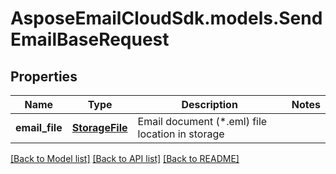 # AsposeEmailCloudSdk.models.SendEmailBaseRequest

## Properties
Name | Type | Description | Notes
------------ | ------------- | ------------- | -------------
**email_file** | [**StorageFile**](StorageFile.md) | Email document (*.eml) file location in storage | 

[[Back to Model list]](README.md#documentation-for-models) [[Back to API list]](README.md#documentation-for-api-endpoints) [[Back to README]](README.md)


